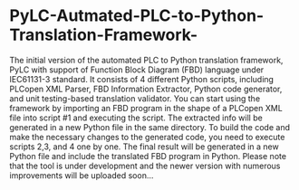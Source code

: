 # PyLC-Autmated-PLC-to-Python-Translation-Framework-
The initial version of the automated PLC to Python translation framework, PyLC with support of Function Block Diagram (FBD) language under IEC61131-3 standard. It consists of 4 different Python scripts, including PLCopen XML Parser, FBD Information Extractor, Python code generator, and unit testing-based translation validator.
You can start using the framework by importing an FBD program in the shape of a PLCopen XML file into script #1 and executing the script. The extracted info will be generated in a new Python file in the same directory. To build the code and make the necessary changes to the generated code, you need to execute scripts 2,3, and 4 one by one. The final result will be generated in a new Python file and include the translated FBD program in Python.
Please note that the tool is under development and the newer version with numerous improvements will be uploaded soon...
